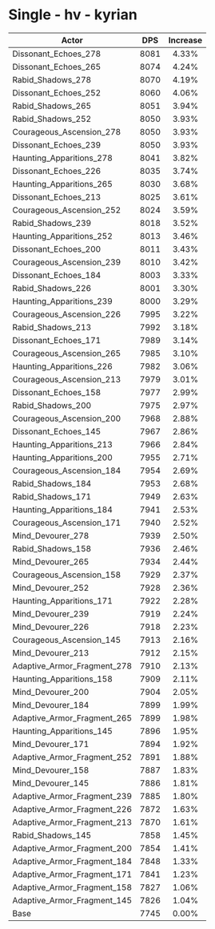 # Single - hv - kyrian
| Actor | DPS | Increase |
|---|:---:|:---:|
|Dissonant_Echoes_278|8081|4.33%|
|Dissonant_Echoes_265|8074|4.24%|
|Rabid_Shadows_278|8070|4.19%|
|Dissonant_Echoes_252|8060|4.06%|
|Rabid_Shadows_265|8051|3.94%|
|Rabid_Shadows_252|8050|3.93%|
|Courageous_Ascension_278|8050|3.93%|
|Dissonant_Echoes_239|8050|3.93%|
|Haunting_Apparitions_278|8041|3.82%|
|Dissonant_Echoes_226|8035|3.74%|
|Haunting_Apparitions_265|8030|3.68%|
|Dissonant_Echoes_213|8025|3.61%|
|Courageous_Ascension_252|8024|3.59%|
|Rabid_Shadows_239|8018|3.52%|
|Haunting_Apparitions_252|8013|3.46%|
|Dissonant_Echoes_200|8011|3.43%|
|Courageous_Ascension_239|8010|3.42%|
|Dissonant_Echoes_184|8003|3.33%|
|Rabid_Shadows_226|8001|3.30%|
|Haunting_Apparitions_239|8000|3.29%|
|Courageous_Ascension_226|7995|3.22%|
|Rabid_Shadows_213|7992|3.18%|
|Dissonant_Echoes_171|7989|3.14%|
|Courageous_Ascension_265|7985|3.10%|
|Haunting_Apparitions_226|7982|3.06%|
|Courageous_Ascension_213|7979|3.01%|
|Dissonant_Echoes_158|7977|2.99%|
|Rabid_Shadows_200|7975|2.97%|
|Courageous_Ascension_200|7968|2.88%|
|Dissonant_Echoes_145|7967|2.86%|
|Haunting_Apparitions_213|7966|2.84%|
|Haunting_Apparitions_200|7955|2.71%|
|Courageous_Ascension_184|7954|2.69%|
|Rabid_Shadows_184|7953|2.68%|
|Rabid_Shadows_171|7949|2.63%|
|Haunting_Apparitions_184|7941|2.53%|
|Courageous_Ascension_171|7940|2.52%|
|Mind_Devourer_278|7939|2.50%|
|Rabid_Shadows_158|7936|2.46%|
|Mind_Devourer_265|7934|2.44%|
|Courageous_Ascension_158|7929|2.37%|
|Mind_Devourer_252|7928|2.36%|
|Haunting_Apparitions_171|7922|2.28%|
|Mind_Devourer_239|7919|2.24%|
|Mind_Devourer_226|7918|2.23%|
|Courageous_Ascension_145|7913|2.16%|
|Mind_Devourer_213|7912|2.15%|
|Adaptive_Armor_Fragment_278|7910|2.13%|
|Haunting_Apparitions_158|7909|2.11%|
|Mind_Devourer_200|7904|2.05%|
|Mind_Devourer_184|7899|1.99%|
|Adaptive_Armor_Fragment_265|7899|1.98%|
|Haunting_Apparitions_145|7896|1.95%|
|Mind_Devourer_171|7894|1.92%|
|Adaptive_Armor_Fragment_252|7891|1.88%|
|Mind_Devourer_158|7887|1.83%|
|Mind_Devourer_145|7886|1.81%|
|Adaptive_Armor_Fragment_239|7885|1.80%|
|Adaptive_Armor_Fragment_226|7872|1.63%|
|Adaptive_Armor_Fragment_213|7870|1.61%|
|Rabid_Shadows_145|7858|1.45%|
|Adaptive_Armor_Fragment_200|7854|1.41%|
|Adaptive_Armor_Fragment_184|7848|1.33%|
|Adaptive_Armor_Fragment_171|7841|1.23%|
|Adaptive_Armor_Fragment_158|7827|1.06%|
|Adaptive_Armor_Fragment_145|7826|1.04%|
|Base|7745|0.00%|

